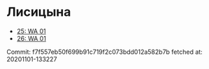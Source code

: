 # Лисицына
- [25: WA 01](25.md)
- [26: WA 01](26.md)

Commit: f7f557eb50f699b91c719f2c073bdd012a582b7b
 fetched at: 20201101-133227
